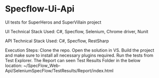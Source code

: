 # Specflow-Ui-Api
UI tests for SuperHeros and SuperVillain project

UI Technical Stack Used:
C#,
Specflow,
Selenium,
Chrome driver,
Nunit

API Technical Stack Used:
C#,
Specflow,
RestSharp

Execution Steps:
Clone the repo.
Open the solution in VS.
Build the project and make sure to install all necessary plugins required.
Run the tests from Test Explorer.
The Report can seen Test Results Folder in the below location:
~/SpecFlow_Web-Api/SeleniumSpecFlow/TestResults/Report/index.html
